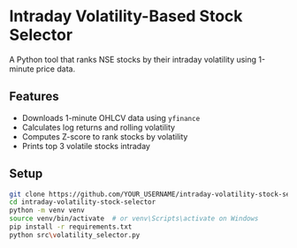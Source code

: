 # Intraday Volatility-Based Stock Selector

A Python tool that ranks NSE stocks by their intraday volatility using 1-minute price data.

## Features

- Downloads 1-minute OHLCV data using `yfinance`
- Calculates log returns and rolling volatility
- Computes Z-score to rank stocks by volatility
- Prints top 3 volatile stocks intraday

## Setup

```bash
git clone https://github.com/YOUR_USERNAME/intraday-volatility-stock-selector.git
cd intraday-volatility-stock-selector
python -m venv venv
source venv/bin/activate  # or venv\Scripts\activate on Windows
pip install -r requirements.txt
python src\volatility_selector.py
